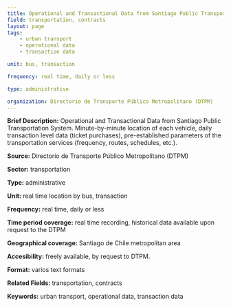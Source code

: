 ```yaml
---
title: Operational and Transactional Data from Santiago Public Transportation System
field: transportation, contracts 
layout: page
tags:
    - urban transport
    - operational data
    - transaction data

unit: bus, transaction

frequency: real time, daily or less

type: administrative 

organization: Directorio de Transporte Público Metropolitano (DTPM) 
---
```


**Brief Description:** Operational and Transactional Data from Santiago Public Transportation System. Minute-by-minute location of each vehicle, daily transaction level data (ticket purchases), pre-established parameters of the transportation services (frequency, routes, schedules, etc.). 

**Source:** Directorio de Transporte Público Metropolitano (DTPM)

**Sector:** transportation

**Type:** administrative

**Unit:** real time location by bus, transaction

**Frequency:** real time, daily or less

**Time period coverage:** real time recording, historical data available upon request to the DTPM

**Geographical coverage:** Santiago de Chile metropolitan area

**Accesibility:** freely available, by request to DTPM. 

**Format:** varios text formats

**Related Fields:** transportation, contracts

**Keywords:** urban transport, operational data, transaction data




